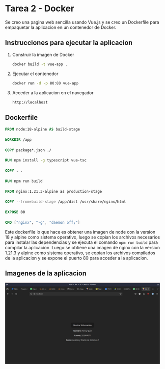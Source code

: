 # Tarea 2 - Docker

Se creo una pagina web sencilla usando Vue.js y se creo un Dockerfile para empaquetar la aplicacion en un contenedor de Docker.

## Instrucciones para ejecutar la aplicacion

1. Construir la imagen de Docker

   ```bash
   docker build -t vue-app .
   ```

2. Ejecutar el contenedor

   ```bash
   docker run -d -p 80:80 vue-app
   ```

3. Acceder a la aplicacion en el navegador

   ```bash
   http://localhost
   ```

## Dockerfile

```Dockerfile
FROM node:18-alpine AS build-stage

WORKDIR /app

COPY package*.json ./

RUN npm install -g typescript vue-tsc

COPY . .

RUN npm run build

FROM nginx:1.21.3-alpine as production-stage

COPY --from=build-stage /app/dist /usr/share/nginx/html

EXPOSE 80

CMD ["nginx", "-g", "daemon off;"]
```

Este dockerfile lo que hace es obtener una imagen de node con la version 18 y alpine como sistema operativo, luego se copian los archivos necesarios para instalar las dependencias y se ejecuta el comando `npm run build` para compilar la aplicacion. Luego se obtiene una imagen de nginx con la version 1.21.3 y alpine como sistema operativo, se copian los archivos compilados de la aplicacion y se expone el puerto 80 para acceder a la aplicacion.

## Imagenes de la aplicacion

![App](./front/src/assets/image.png)

